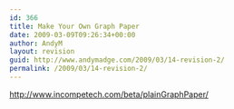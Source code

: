 ```yaml
---
id: 366
title: Make Your Own Graph Paper
date: 2009-03-09T09:26:34+00:00
author: AndyM
layout: revision
guid: http://www.andymadge.com/2009/03/14-revision-2/
permalink: /2009/03/14-revision-2/
---
```

<http://www.incompetech.com/beta/plainGraphPaper/>